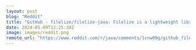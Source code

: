 ```yaml
---
layout: post
blog: "Reddit"
title: "GitHub - filelize/filelize-java: Filelize is a lightweight library designed to simplify writing and reading data into human-readable files, requiring just one line of code"
date: 2024-05-09T12:25:38Z
image: images/reddit.png
remote_url: "https://www.reddit.com/r/java/comments/1cnw09g/github_filelizefilelizejava_filelize_is_a/"
---
```

